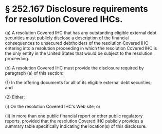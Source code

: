 # § 252.167   Disclosure requirements for resolution Covered IHCs.

(a) A resolution Covered IHC that has any outstanding eligible external debt securities must publicly disclose a description of the financial consequences to unsecured debtholders of the resolution Covered IHC entering into a resolution proceeding in which the resolution Covered IHC is the only entity in the United States that would be subject to the resolution proceeding.


(b) A resolution Covered IHC must provide the disclosure required by paragraph (a) of this section:


(1) In the offering documents for all of its eligible external debt securities; and


(2) Either:


(i) On the resolution Covered IHC's Web site; or


(ii) In more than one public financial report or other public regulatory reports, provided that the resolution Covered IHC publicly provides a summary table specifically indicating the location(s) of this disclosure.




